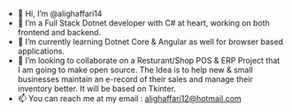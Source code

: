 

- 👋 Hi, I’m @alighaffari14
- 👀 I’m a Full Stack Dotnet developer with C# at heart, working on both frontend and backend.
- 🌱 I’m currently learning Dotnet Core & Angular as well for browser based applications.
- 💞️ I’m looking to collaborate on a Resturant/Shop POS & ERP Project that I am going to make open source. 
     The Idea is to help new & small businesses maintain an e-record of their sales and manage their inventory better.
     It will be based on Tkinter.
- 📫 You can reach me at my email : alighaffari12@hotmail.com

<!---
alighaffari14 is a ✨ special ✨ repository because its `README.md` (this file) appears on your GitHub profile.
You can click the Preview link to take a look at your changes.
--->
